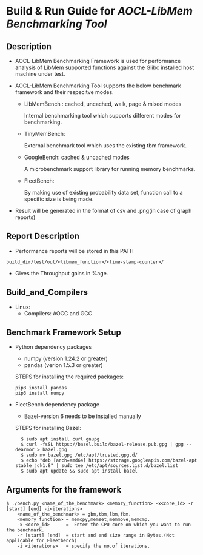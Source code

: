 # Build & Run Guide for **_AOCL-LibMem Benchmarking Tool_**

## Description
- AOCL-LibMem Benchmarking Framework is used for performance analysis of LibMem supported functions  against the  Glibc installed host machine under test.
- AOCL-LibMem Benchmarking Tool supports the below benchmark framework and their respecitve modes.
    - LibMemBench : cached, uncached, walk, page & mixed modes

        Internal benchmarking tool which supports different modes for benchmarking.
    - TinyMemBench:

        External benchmark tool which uses the existing tbm framework.
    - GoogleBench: cached & uncached modes

        A microbenchmark support library for running memory benchmarks.
    - FleetBench:

        By making use of existing probability data set, function call to a specific size is being made.

- Result will be generated in the format of csv and .png(in case of graph reports)

## Report Description
  - Performance reports will be stored in this PATH
```
build_dir/test/out/<libmem_function>/<time-stamp-counter>/
```
  - Gives the Throughput gains in %age.

## Build_and_Compilers
- Linux:
  - Compilers: AOCC and GCC

## Benchmark Framework Setup
- Python dependency packages
    - numpy  (version 1.24.2 or greater)
    - pandas (verion 1.5.3 or greater)

    STEPS for installing the required packages:

      pip3 install pandas
      pip3 install numpy
- FleetBench dependency package
    - Bazel-version 6 needs to be installed manually

    STEPS for installing Bazel:

        $ sudo apt install curl gnupg
        $ curl -fsSL https://bazel.build/bazel-release.pub.gpg | gpg --dearmor > bazel.gpg
        $ sudo mv bazel.gpg /etc/apt/trusted.gpg.d/
        $ echo "deb [arch=amd64] https://storage.googleapis.com/bazel-apt stable jdk1.8" | sudo tee /etc/apt/sources.list.d/bazel.list
        $ sudo apt update && sudo apt install bazel

## Arguments for the framework

    $ ./bench.py <name_of_the_benchmark> <memory_function> -x<core_id> -r [start] [end] -i<iterations>
        <name_of_the_benchmark> = gbm,tbm,lbm,fbm.
        <memory_function> = memcpy,memset,memmove,memcmp.
        -x <core_id>      =  Enter the CPU core on which you want to run the benchmark.
        -r [start] [end]  = start and end size range in Bytes.(Not applicable for Fleetbench)
        -i <iterations>   = specify the no.of iterations.
